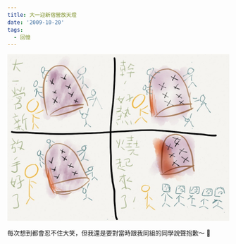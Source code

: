```yaml
---
title: 大一迎新宿營放天燈
date: '2009-10-20'
tags:
  - 回憶
---
```


![sky_lantern_on_fire](./sky_lantern_on_fire.jpg)

每次想到都會忍不住大笑，但我還是要對當時跟我同組的同學說聲抱歉～ 🥹